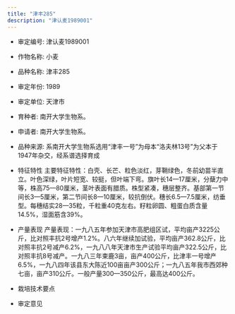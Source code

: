```yaml
---
title: "津丰285"
description: "津认麦1989001"
---
```

* 审定编号:  津认麦1989001

*  作物名称:  小麦

*  品种名称:  津丰285

*  审定年份:  1989

*  审定单位:  天津市

* 育种者:  南开大学生物系。

*  申请者:  南开大学生物系。

*  品种来源:  系南开大学生物系选用“津丰一号”为母本“洛夫林13号”为父本于1947年杂交，经系谱选择育成

*  特征特性
主要特征特性：白壳、长芒、粒色淡红，芽鞘绿色，冬前幼苗半直立。叶色深绿，叶片短宽、较挺，但叶端下弯。旗叶长14—17厘米，分蘖力中等，株高75—80厘米，茎叶表面有腊质。株型紧凑，穗层整齐。基部第一节间长3—5厘米，第二节间长8—10厘米，较抗倒伏。穗长6.5—7.5厘米，纺垂型。每穗结实28—35粒，千粒重40克左右。籽粒卵圆、粗蛋白质含量14.5%，湿面筋含39%。

*  产量表现
产量表现：一九八五年参加天津市高肥组区试，平均亩产3225公斤，比对照丰抗2号增产1.2%。八六年继续加试验，平均亩产362.8公斤，比对照丰抗2号减产6.2%，一九八八年天津市生产试验平均亩产322.5公斤，比对照丰抗8号减产。一九八三年束鹿3亩，亩产400公斤，比津丰一号增产6.5%，一九八四年该县东大陈近100亩亩产300公斤；一九八五年我市西郊种七亩，亩产310公斤。一般产量300—350公斤，最高达400公斤。

*  栽培技术要点


*  审定意见

